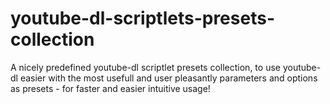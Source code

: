 # youtube-dl-scriptlets-presets-collection
A nicely predefined youtube-dl scriptlet presets collection, to use youtube-dl easier with the most usefull and user pleasantly parameters and options as presets - for faster and easier intuitive usage!
